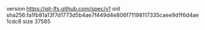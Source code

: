 version https://git-lfs.github.com/spec/v1
oid sha256:fa1fb81a13f7d1773d5b4ae7f449d4e806f71198117335caee9d1f6d4ae1cdc8
size 37585
